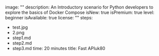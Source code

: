 image: ""
description: An Introductory scenario for Python developers to explore the basics of Docker Compose
isNew: true
isPremium: true
level: beginner
isAvailable: true
license: ""
steps:
- test.jpg
- 2.png
- step1.md
- step2.md
- step3.md
time: 20 minutes
title: Fast APIuk80
